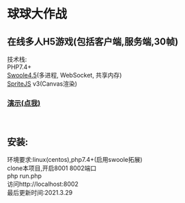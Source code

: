 # 球球大作战
<h2>
在线多人H5游戏(包括客户端,服务端,30帧)
</h2>
技术栈:
<br>
PHP7.4+
<br>
<a href="https://www.swoole.com/">Swoole4.5</a>(多进程, WebSocket, 共享内存)
<br>
<a href="https://spritejs.org/">SpriteJS</a> v3(Canvas渲染)
<h3><a href="http://va.qwq.cc:8002">演示(点我)</a></h3>
<br>
<h2>
安装:
</h2>
环境要求:linux(centos),php7.4+(启用swoole拓展)
<br>
clone本项目,开启8001 8002端口
<br>
php run.php
<br>
访问http://localhost:8002
<br>
最后更新时间:2021.3.29